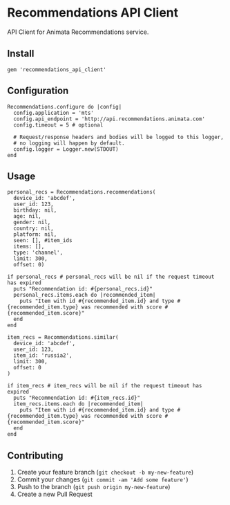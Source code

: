 # Recommendations API Client

API Client for Animata Recommendations service.

## Install

    gem 'recommendations_api_client'

## Configuration

    Recommendations.configure do |config|
      config.application = 'mts'
      config.api_endpoint = 'http://api.recommendations.animata.com'
      config.timeout = 5 # optional
      
      # Request/response headers and bodies will be logged to this logger,
      # no logging will happen by default.
      config.logger = Logger.new(STDOUT)
    end

## Usage

    personal_recs = Recommendations.recommendations(
      device_id: 'abcdef', 
      user_id: 123, 
      birthday: nil, 
      age: nil, 
      gender: nil, 
      country: nil, 
      platform: nil,
      seen: [], #item_ids
      items: [], 
      type: 'channel', 
      limit: 300,
      offset: 0)

    if personal_recs # personal_recs will be nil if the request timeout has expired
      puts "Recommendation id: #{personal_recs.id}"
      personal_recs.items.each do |recommended_item|
        puts "Item with id #{recommended_item.id} and type #{recommended_item.type} was recommended with score #{recommended_item.score}"
      end
    end

    item_recs = Recommendations.similar(
      device_id: 'abcdef',
      user_id: 123, 
      item_id: 'russia2',
      limit: 300,
      offset: 0 
    )

    if item_recs # item_recs will be nil if the request timeout has expired
      puts "Recommendation id: #{item_recs.id}"
      item_recs.items.each do |recommended_item|
        puts "Item with id #{recommended_item.id} and type #{recommended_item.type} was recommended with score #{recommended_item.score}"
      end
    end

## Contributing

1. Create your feature branch (`git checkout -b my-new-feature`)
2. Commit your changes (`git commit -am 'Add some feature'`)
3. Push to the branch (`git push origin my-new-feature`)
4. Create a new Pull Request